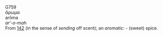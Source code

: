 <body>
  <p>G759<br>  ἄρωμα  <br> arōma  <br><i>ar‘-o-mah </i><br>From <a href="g0142.htm">142</a> (in the sense of <i>sending</i> off scent); an <i>aromatic:</i> - (sweet) spice.<br></p>
 </body>